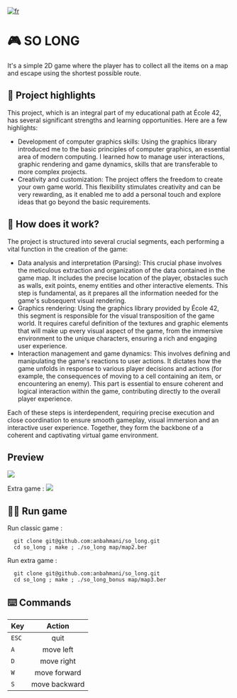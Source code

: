 [![fr](https://img.shields.io/badge/language-fr-blue.svg)](https://github.com/anbahmani/so_long/blob/main/README.fr.md)

# 🎮 SO LONG

It's a simple 2D game where the player has to collect all the items on a map and escape using the shortest possible route.

## 🌟 Project highlights
This project, which is an integral part of my educational path at École 42, has several significant strengths and learning opportunities. Here are a few highlights:
- Development of computer graphics skills: Using the graphics library introduced me to the basic principles of computer graphics, an essential area of modern computing. I learned how to manage user interactions, graphic rendering and game dynamics, skills that are transferable to more complex projects.
- Creativity and customization: The project offers the freedom to create your own game world. This flexibility stimulates creativity and can be very rewarding, as it enabled me to add a personal touch and explore ideas that go beyond the basic requirements.

## 🧐 How does it work?
The project is structured into several crucial segments, each performing a vital function in the creation of the game:
- Data analysis and interpretation (Parsing): This crucial phase involves the meticulous extraction and organization of the data contained in the game map. It includes the precise location of the player, obstacles such as walls, exit points, enemy entities and other interactive elements. This step is fundamental, as it prepares all the information needed for the game's subsequent visual rendering.
- Graphics rendering: Using the graphics library provided by École 42, this segment is responsible for the visual transposition of the game world. It requires careful definition of the textures and graphic elements that will make up every visual aspect of the game, from the immersive environment to the unique characters, ensuring a rich and engaging user experience.
- Interaction management and game dynamics: This involves defining and manipulating the game's reactions to user actions. It dictates how the game unfolds in response to various player decisions and actions (for example, the consequences of moving to a cell containing an item, or encountering an enemy). This part is essential to ensure coherent and logical interaction within the game, contributing directly to the overall player experience.

Each of these steps is interdependent, requiring precise execution and close coordination to ensure smooth gameplay, visual immersion and an interactive user experience. Together, they form the backbone of a coherent and captivating virtual game environment.

## Preview

<img src="https://github.com/anbahmani/so_long/blob/main/preview/so_long.gif"/>

Extra game : 
<img src="https://github.com/anbahmani/so_long/blob/main/preview/so_long_bonus.gif"/>

## 🧑‍💻 Run game

Run classic game :

```
  git clone git@github.com:anbahmani/so_long.git
  cd so_long ; make ; ./so_long map/map2.ber
```

Run extra game :

```
  git clone git@github.com:anbahmani/so_long.git
  cd so_long ; make ; ./so_long_bonus map/map3.ber
```

## ⌨️ Commands

| Key           | Action        |
| ------------- |:-------------:|
| `ESC`         | quit     		|
| `A`           | move left     |
| `D`           | move right    |
| `W`           | move forward  |
| `S`           | move backward |